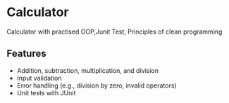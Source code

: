 # Calculator
Calculator with practised OOP,Junit Test, Principles of clean  programming
## Features
- Addition, subtraction, multiplication, and division
- Input validation
- Error handling (e.g., division by zero, invalid operators)
- Unit tests with JUnit
